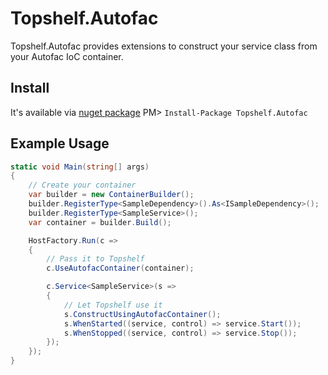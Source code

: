 # Topshelf.Autofac

Topshelf.Autofac provides extensions to construct your service class from your Autofac IoC container.

## Install

It's available via [nuget package](https://www.nuget.org/packages/topshelf.autofac)
PM> `Install-Package Topshelf.Autofac`

## Example Usage

```csharp
static void Main(string[] args)
{
    // Create your container
    var builder = new ContainerBuilder();
    builder.RegisterType<SampleDependency>().As<ISampleDependency>();
    builder.RegisterType<SampleService>();
    var container = builder.Build();

    HostFactory.Run(c =>
    {
        // Pass it to Topshelf
        c.UseAutofacContainer(container);

        c.Service<SampleService>(s =>
        {
            // Let Topshelf use it
            s.ConstructUsingAutofacContainer();
            s.WhenStarted((service, control) => service.Start());
            s.WhenStopped((service, control) => service.Stop());
        });
    });
}
```
